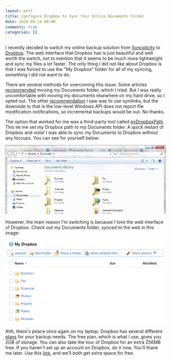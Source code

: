 ```yaml
---
layout: post
title: Configure Dropbox to Sync Your Entire Documents Folder
date: 2010-09-14 00:00
comments: true
categories: []
---
```

<p>I recently decided to switch my online backup solution from <a href="http://syncplicity.com/" target="_blank">Syncplicity</a> to <a href="http://www.dropbox.com/" target="_blank">Dropbox</a>. The web interface that Dropbox has is just beautiful and well worth the switch, not to mention that it seems to be much more lightweight and sync my files a lot faster. The only thing I did not like about Dropbox is that I was forced to use the "My Dropbox" folder for all of my syncing, something I did not want to do.</p>

<p>There are several methods for overcoming this issue. Some articles <a href="http://storecrowd.com/blog/dropbox-hacks/" target="_blank">recommended</a> moving my Documents folder, which I tried. But I was really uncomfortable with moving my documents elsewhere on my hard drive, so I opted out. The other <a href="http://wiki.dropbox.com/TipsAndTricks/SyncOtherFolders" target="_blank" data-proofer-ignore>recommendation</a> I saw was to use symlinks, but the downside to that is the low-level Windows API does not report file modification notifications, so incremental backups would be out. No thanks.</p>

<p>The option that worked for me was a third-party tool called <a href="http://forums.dropbox.com/topic.php?id=9665" target="_blank" data-proofer-ignore>pyDropboxPath</a>. This let me set my Dropbox path to my Documents folder. A quick restart of Dropbox and voila! I was able to sync my Documents to Dropbox without any hiccups. You can see for yourself below:</p>

<img src="/images/2012/05/cap.png" alt="dropbox syncing documents folder" />

<p>However, the main reason I'm switching is because I love the web interface of Dropbox. Check out my Documents folder, synced to the web in this image:</p>

<img src="/images/2012/05/cap21.png" alt="dropbox website" />

<p>Ahh, there's peace once again on my laptop. Dropbox has several different <a href="http://www.dropbox.com/pricing" target="_blank">plans</a> for your backup needs. The free plan, which is what I use, gives you 2GB of storage. You can also take the tour of Dropbox for an extra 256MB free. If you haven't set up an account on Dropbox, do it now. You'll thank me later. Use this <a href="http://www.dropbox.com/referrals/NTQ4NjEzOQ" target="_blank">link</a>, and we'll both get extra space for free.</p>
